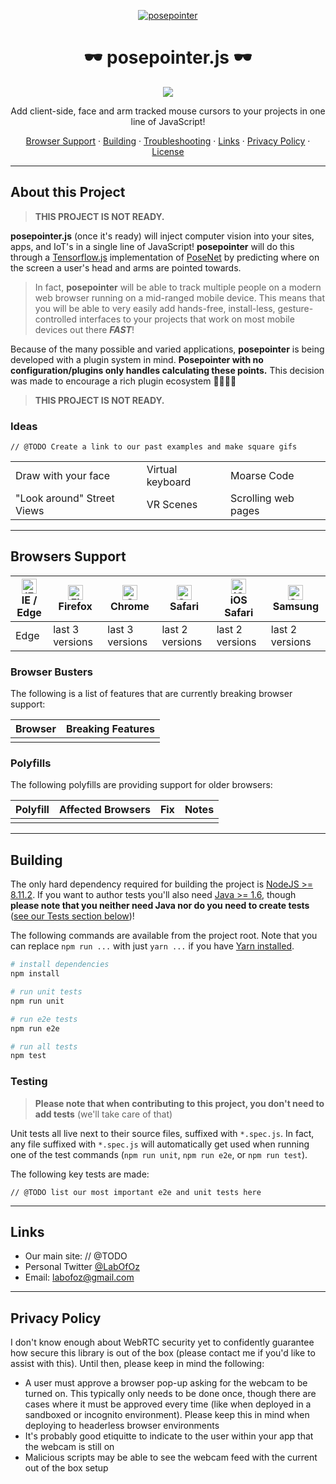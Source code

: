 <p align="center"><a href="https://posepointer.firebaseapp.com"><img src="https://media.giphy.com/media/1YfCgZlRFN9JqfrtRC/giphy.gif" alt="posepointer"></a></p>

<h1 align="center">🕶️ posepointer.js 🕶️</h1>
<p align="center"><a href="https://circleci.com/gh/LabOfOz/posepointer/master"><img src="https://img.shields.io/circleci/project/github/LabOfOz/posepointer/master.svg"></a></p>

<p align="center">Add client-side, face and arm tracked mouse cursors to your projects in one line of JavaScript!</p>

<p align="center"><a href="#browser-support">Browser Support</a> &middot; <a href="#building">Building</a> &middot; <a href="#troubleshooting">Troubleshooting</a> &middot; <a href="#links">Links</a> &middot; <a href="#privacy-policy">Privacy Policy</a> &middot; <a href="#license">License</a></p>

---

## About this Project

> **THIS PROJECT IS NOT READY.**

**posepointer.js** (once it's ready) will inject computer vision into your sites, apps, and IoT's in a single line of JavaScript! **posepointer** will do this through a [Tensorflow.js](https://js.tensorflow.org/) implementation of [PoseNet](https://github.com/tensorflow/tfjs-models/tree/master/posenet) by predicting where on the screen a user's head and arms are pointed towards.

> In fact, **posepointer** will be able to track multiple people on a modern web browser running on a mid-ranged mobile device. This means that you will be able to very easily add hands-free, install-less, gesture-controlled interfaces to your projects that work on most mobile devices out there **_FAST_**!

Because of the many possible and varied applications, **posepointer** is being developed with a plugin system in mind. **Posepointer with no configuration/plugins only handles calculating these points.** This decision was made to encourage a rich plugin ecosystem 👨‍👩‍👧‍👦 

> **THIS PROJECT IS NOT READY.**


### Ideas

```
// @TODO Create a link to our past examples and make square gifs
```

| | | |
|----------|-------------------|-----|
| Draw with your face | Virtual keyboard | Moarse Code |
| "Look around" Street Views | VR Scenes | Scrolling web pages |

---

## Browsers Support

| [<img src="https://raw.githubusercontent.com/alrra/browser-logos/master/src/edge/edge_48x48.png" alt="IE / Edge" width="24px" height="24px" />](http://godban.github.io/browsers-support-badges/)</br>IE / Edge | [<img src="https://raw.githubusercontent.com/alrra/browser-logos/master/src/firefox/firefox_48x48.png" alt="Firefox" width="24px" height="24px" />](http://godban.github.io/browsers-support-badges/)</br>Firefox | [<img src="https://raw.githubusercontent.com/alrra/browser-logos/master/src/chrome/chrome_48x48.png" alt="Chrome" width="24px" height="24px" />](http://godban.github.io/browsers-support-badges/)</br>Chrome | [<img src="https://raw.githubusercontent.com/alrra/browser-logos/master/src/safari/safari_48x48.png" alt="Safari" width="24px" height="24px" />](http://godban.github.io/browsers-support-badges/)</br>Safari | [<img src="https://raw.githubusercontent.com/alrra/browser-logos/master/src/safari-ios/safari-ios_48x48.png" alt="iOS Safari" width="24px" height="24px" />](http://godban.github.io/browsers-support-badges/)</br>iOS Safari | [<img src="https://raw.githubusercontent.com/alrra/browser-logos/master/src/samsung-internet/samsung-internet_48x48.png" alt="Samsung" width="24px" height="24px" />](http://godban.github.io/browsers-support-badges/)</br>Samsung |
| --------- | --------- | --------- | --------- | --------- | --------- |
| Edge | last 3 versions| last 3 versions| last 2 versions| last 2 versions| last 2 versions

### Browser Busters
The following is a list of features that are currently breaking browser support:

| Browser | Breaking Features |
|---------|-------------------|
|  |  |

### Polyfills
The following polyfills are providing support for older browsers:

| Polyfill | Affected Browsers | Fix | Notes |
|----------|-------------------|-----|-------|
|  |  |  |
---

## Building

The only hard dependency required for building the project is [NodeJS >= 8.11.2](https://nodejs.org/en/download/). If you want to author tests you'll also need [Java >= 1.6](https://java.com/), though **please note that you neither need Java nor do you need to create tests** ([see our Tests section below](#testing))!

The following commands are available from the project root. Note that you can replace `npm run ...` with just `yarn ...` if you have [Yarn installed](https://yarnpkg.com/en/).

``` bash
# install dependencies
npm install

# run unit tests
npm run unit

# run e2e tests
npm run e2e

# run all tests
npm test
```

### Testing

> **Please note that when contributing to this project, you don't need to add tests** (we'll take care of that)

Unit tests all live next to their source files, suffixed with `*.spec.js`. In fact, any file suffixed with `*.spec.js` will automatically get used when running one of the test commands (`npm run unit`, `npm run e2e`, or `npm run test`).

The following key tests are made:
```
// @TODO list our most important e2e and unit tests here
```

---

## Links

* Our main site: // @TODO
* Personal Twitter <a href="https://twitter.com/labofoz">@LabOfOz</a>
* Email: labofoz@gmail.com

---

## Privacy Policy

I don't know enough about WebRTC security yet to confidently guarantee how secure this library is out of the box (please contact me if you'd like to assist with this). Until then, please keep in mind the following:

* A user must approve a browser pop-up asking for the webcam to be turned on. This typically only needs to be done once, though there are cases where it must be approved every time (like when deployed in a sandboxed or incognito environment). Please keep this in mind when deploying to headerless browser environments
* It's probably good etiquitte to indicate to the user within your app that the webcam is still on
* Malicious scripts may be able to see the webcam feed with the current out of the box setup